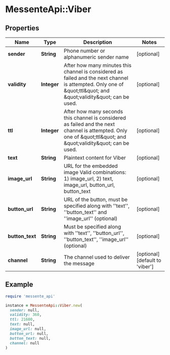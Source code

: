 # MessenteApi::Viber

## Properties

| Name | Type | Description | Notes |
| ---- | ---- | ----------- | ----- |
| **sender** | **String** | Phone number or alphanumeric sender name | [optional] |
| **validity** | **Integer** | After how many minutes this channel is considered as failed and the next channel is attempted.       Only one of \&quot;ttl\&quot; and \&quot;validity\&quot; can be used. | [optional] |
| **ttl** | **Integer** | After how many seconds this channel is considered as failed and the next channel is attempted.       Only one of \&quot;ttl\&quot; and \&quot;validity\&quot; can be used. | [optional] |
| **text** | **String** | Plaintext content for Viber | [optional] |
| **image_url** | **String** | URL for the embedded image    Valid combinations:    1) image_url,    2) text, image_url, button_url, button_text | [optional] |
| **button_url** | **String** | URL of the button, must be specified along with &#39;&#39;text&#39;&#39;, &#39;&#39;button_text&#39;&#39; and &#39;&#39;image_url&#39;&#39; (optional) | [optional] |
| **button_text** | **String** | Must be specified along with &#39;&#39;text&#39;&#39;, &#39;&#39;button_url&#39;&#39;, &#39;&#39;button_text&#39;&#39;, &#39;&#39;image_url&#39;&#39; (optional) | [optional] |
| **channel** | **String** | The channel used to deliver the message | [optional][default to &#39;viber&#39;] |

## Example

```ruby
require 'messente_api'

instance = MessenteApi::Viber.new(
  sender: null,
  validity: 360,
  ttl: 21600,
  text: null,
  image_url: null,
  button_url: null,
  button_text: null,
  channel: null
)
```

